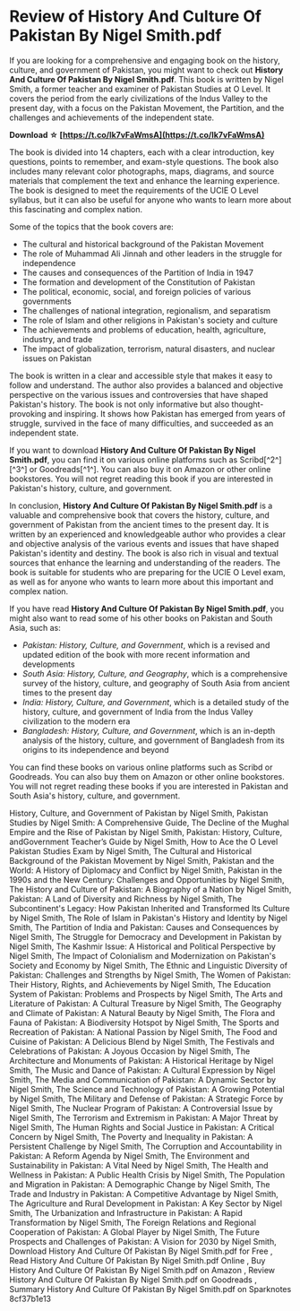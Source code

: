 # Review of History And Culture Of Pakistan By Nigel Smith.pdf
 
If you are looking for a comprehensive and engaging book on the history, culture, and government of Pakistan, you might want to check out **History And Culture Of Pakistan By Nigel Smith.pdf**. This book is written by Nigel Smith, a former teacher and examiner of Pakistan Studies at O Level. It covers the period from the early civilizations of the Indus Valley to the present day, with a focus on the Pakistan Movement, the Partition, and the challenges and achievements of the independent state.
 
**Download ☆ [https://t.co/Ik7vFaWmsA](https://t.co/Ik7vFaWmsA)**


 
The book is divided into 14 chapters, each with a clear introduction, key questions, points to remember, and exam-style questions. The book also includes many relevant color photographs, maps, diagrams, and source materials that complement the text and enhance the learning experience. The book is designed to meet the requirements of the UCIE O Level syllabus, but it can also be useful for anyone who wants to learn more about this fascinating and complex nation.
 
Some of the topics that the book covers are:
 
- The cultural and historical background of the Pakistan Movement
- The role of Muhammad Ali Jinnah and other leaders in the struggle for independence
- The causes and consequences of the Partition of India in 1947
- The formation and development of the Constitution of Pakistan
- The political, economic, social, and foreign policies of various governments
- The challenges of national integration, regionalism, and separatism
- The role of Islam and other religions in Pakistan's society and culture
- The achievements and problems of education, health, agriculture, industry, and trade
- The impact of globalization, terrorism, natural disasters, and nuclear issues on Pakistan

The book is written in a clear and accessible style that makes it easy to follow and understand. The author also provides a balanced and objective perspective on the various issues and controversies that have shaped Pakistan's history. The book is not only informative but also thought-provoking and inspiring. It shows how Pakistan has emerged from years of struggle, survived in the face of many difficulties, and succeeded as an independent state.
 
If you want to download **History And Culture Of Pakistan By Nigel Smith.pdf**, you can find it on various online platforms such as Scribd[^2^] [^3^] or Goodreads[^1^]. You can also buy it on Amazon or other online bookstores. You will not regret reading this book if you are interested in Pakistan's history, culture, and government.
  
In conclusion, **History And Culture Of Pakistan By Nigel Smith.pdf** is a valuable and comprehensive book that covers the history, culture, and government of Pakistan from the ancient times to the present day. It is written by an experienced and knowledgeable author who provides a clear and objective analysis of the various events and issues that have shaped Pakistan's identity and destiny. The book is also rich in visual and textual sources that enhance the learning and understanding of the readers. The book is suitable for students who are preparing for the UCIE O Level exam, as well as for anyone who wants to learn more about this important and complex nation.
 
If you have read **History And Culture Of Pakistan By Nigel Smith.pdf**, you might also want to read some of his other books on Pakistan and South Asia, such as:

- *Pakistan: History, Culture, and Government*, which is a revised and updated edition of the book with more recent information and developments
- *South Asia: History, Culture, and Geography*, which is a comprehensive survey of the history, culture, and geography of South Asia from ancient times to the present day
- *India: History, Culture, and Government*, which is a detailed study of the history, culture, and government of India from the Indus Valley civilization to the modern era
- *Bangladesh: History, Culture, and Government*, which is an in-depth analysis of the history, culture, and government of Bangladesh from its origins to its independence and beyond

You can find these books on various online platforms such as Scribd or Goodreads. You can also buy them on Amazon or other online bookstores. You will not regret reading these books if you are interested in Pakistan and South Asia's history, culture, and government.
 
History, Culture, and Government of Pakistan by Nigel Smith,  Pakistan Studies by Nigel Smith: A Comprehensive Guide,  The Decline of the Mughal Empire and the Rise of Pakistan by Nigel Smith,  Pakistan: History, Culture, andGovernment Teacher’s Guide by Nigel Smith,  How to Ace the O Level Pakistan Studies Exam by Nigel Smith,  The Cultural and Historical Background of the Pakistan Movement by Nigel Smith,  Pakistan and the World: A History of Diplomacy and Conflict by Nigel Smith,  Pakistan in the 1990s and the New Century: Challenges and Opportunities by Nigel Smith,  The History and Culture of Pakistan: A Biography of a Nation by Nigel Smith,  Pakistan: A Land of Diversity and Richness by Nigel Smith,  The Subcontinent's Legacy: How Pakistan Inherited and Transformed Its Culture by Nigel Smith,  The Role of Islam in Pakistan's History and Identity by Nigel Smith,  The Partition of India and Pakistan: Causes and Consequences by Nigel Smith,  The Struggle for Democracy and Development in Pakistan by Nigel Smith,  The Kashmir Issue: A Historical and Political Perspective by Nigel Smith,  The Impact of Colonialism and Modernization on Pakistan's Society and Economy by Nigel Smith,  The Ethnic and Linguistic Diversity of Pakistan: Challenges and Strengths by Nigel Smith,  The Women of Pakistan: Their History, Rights, and Achievements by Nigel Smith,  The Education System of Pakistan: Problems and Prospects by Nigel Smith,  The Arts and Literature of Pakistan: A Cultural Treasure by Nigel Smith,  The Geography and Climate of Pakistan: A Natural Beauty by Nigel Smith,  The Flora and Fauna of Pakistan: A Biodiversity Hotspot by Nigel Smith,  The Sports and Recreation of Pakistan: A National Passion by Nigel Smith,  The Food and Cuisine of Pakistan: A Delicious Blend by Nigel Smith,  The Festivals and Celebrations of Pakistan: A Joyous Occasion by Nigel Smith,  The Architecture and Monuments of Pakistan: A Historical Heritage by Nigel Smith,  The Music and Dance of Pakistan: A Cultural Expression by Nigel Smith,  The Media and Communication of Pakistan: A Dynamic Sector by Nigel Smith,  The Science and Technology of Pakistan: A Growing Potential by Nigel Smith,  The Military and Defense of Pakistan: A Strategic Force by Nigel Smith,  The Nuclear Program of Pakistan: A Controversial Issue by Nigel Smith,  The Terrorism and Extremism in Pakistan: A Major Threat by Nigel Smith,  The Human Rights and Social Justice in Pakistan: A Critical Concern by Nigel Smith,  The Poverty and Inequality in Pakistan: A Persistent Challenge by Nigel Smith,  The Corruption and Accountability in Pakistan: A Reform Agenda by Nigel Smith,  The Environment and Sustainability in Pakistan: A Vital Need by Nigel Smith,  The Health and Wellness in Pakistan: A Public Health Crisis by Nigel Smith,  The Population and Migration in Pakistan: A Demographic Change by Nigel Smith,  The Trade and Industry in Pakistan: A Competitive Advantage by Nigel Smith,  The Agriculture and Rural Development in Pakistan: A Key Sector by Nigel Smith,  The Urbanization and Infrastructure in Pakistan: A Rapid Transformation by Nigel Smith,  The Foreign Relations and Regional Cooperation of Pakistan: A Global Player by Nigel Smith,  The Future Prospects and Challenges of Pakistan: A Vision for 2030 by Nigel Smith,  Download History And Culture Of Pakistan By Nigel Smith.pdf for Free ,  Read History And Culture Of Pakistan By Nigel Smith.pdf Online ,  Buy History And Culture Of Pakistan By Nigel Smith.pdf on Amazon ,  Review History And Culture Of Pakistan By Nigel Smith.pdf on Goodreads ,  Summary History And Culture Of Pakistan By Nigel Smith.pdf on Sparknotes
 8cf37b1e13
 
